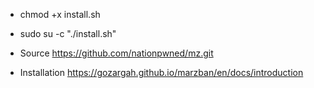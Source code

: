 
- chmod +x install.sh
- sudo su -c "./install.sh"


- Source
  https://github.com/nationpwned/mz.git

- Installation
  https://gozargah.github.io/marzban/en/docs/introduction

